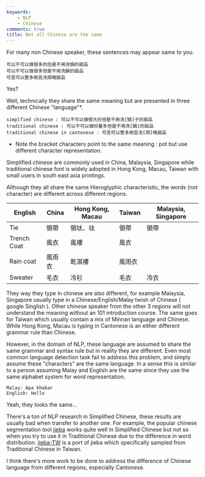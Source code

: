 ```yaml
---
keywords:
    - NLP
    - Chinese
comments: true
title: Not all Chinese are the same
---
```


For many non Chinese speaker, these sentences may appear same to you.

```
可以不可以做很多的但是不用洗锅的甜品
可以不可以做很多但是不用洗鍋的甜品
可吾可以整多啲吾洗焗嘅甜品
```

Yes?

Well, technically they share the same meaning but are presented in three different Chinese "language"*.

```
simplfied chinese : 可以不可以做很大份但是不用洗[锅]子的甜品
traditional chinese : 可以不可以做份量多但是不用洗[鍋]的甜品
traditional chinese in cantonese : 可吾可以整多啲吾洗[焗]嘅甜品
```

* Note the bracket characters point to the same meaning : pot but use different character representation.


Simplified chinese are commonly used in China, Malaysia, Singapore while traditional chinese font is widely adopted in Hong Kong, Macau, Taiwan with small users in south east asia printings.

Although they all share the same Hieroglyphic characteristic, the words (not character) are different across different regions.

|English | China | Hong Kong, Macau | Taiwan | Malaysia, Singapore |
|------------|---------------|--------|------|------|
| Tie |領帶	| 領呔、呔	 | 領帶	 | 領帶|
| Trench Coat| 風衣	| 風褸	 | 風衣	|
| Rain coat | 風雨衣	| 乾濕褸	| 風雨衣	|
| Sweater | 毛衣	| 冷衫	| 毛衣	| 冷衣|

They way they type in chinese are also different, for example Malaysia, Singapore usually type in a Chinese/English/Malay twish of Chinese ( google Singlish ). Other chinese speaker from the other 3 regions will not understand the meaning without an 101 introduction course. The same goes for Taiwan which usually contain a mix of Minnan language and Chinese. While Hong Kong, Macau is typing in Cantonese is an either different grammar rule than Chinese. 

However, in the domain of NLP, these language are assumed to share the same grammar and syntax rule but in reality they are different. Even most common language detection task fail to address this problem, and simply assume these "characters" are the same language. In a sense this is similar to a person assuming Malay and English are the same since they use the same alphabet system for word representation.

```
Malay: Apa khabar
English: Hello
```

Yeah, they looks the same...

There's a ton of NLP research in Simplified Chinese, these results are usually bad when transfer to another one. For example, the popular chinese segmentation tool [jieba](https://github.com/fxsjy/jieba) works quite well in Simplified Chinese but not so when you try to use it in Traditional Chinese due to the difference in word distribution. [jieba-TW](https://github.com/ldkrsi/jieba-zh_TW) is a port of jieba which specifically sampled from Traditional Chinese in Taiwan.

I think there's more work to be done to address the difference of Chinese language from different regions, especially Cantonese. 

